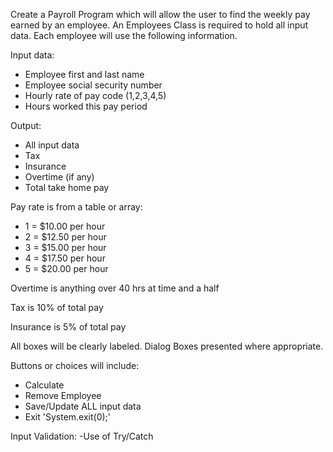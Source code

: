  

Create a Payroll Program which will allow the user to find the weekly pay earned by an employee. An Employees Class is required to hold all input data. Each employee will use the following information.

Input data:
- Employee first and last name
- Employee social security number
- Hourly rate of pay code (1,2,3,4,5)
- Hours worked this pay period

Output:
- All input data
- Tax
- Insurance
- Overtime (if any)
- Total take home pay

Pay rate is from a table or array:
- 1 = $10.00 per hour
- 2 = $12.50 per hour
- 3 = $15.00 per hour
- 4 = $17.50 per hour
- 5 = $20.00 per hour

Overtime is anything over 40 hrs at time and a half

Tax is 10% of total pay

Insurance is 5% of total pay


All boxes will be clearly labeled. Dialog Boxes presented where appropriate.

Buttons or choices will include:
- Calculate
- Remove Employee
- Save/Update ALL input data
- Exit 'System.exit(0);'

Input Validation:
-Use of Try/Catch

